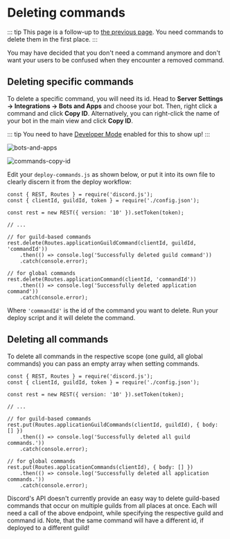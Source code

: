# Deleting commands

::: tip
This page is a follow-up to [the previous page](./creating-commands.md). You need commands to delete them in the first place.
:::

You may have decided that you don't need a command anymore and don't want your users to be confused when they encounter a removed command. 

## Deleting specific commands

To delete a specific command, you will need its id. Head to **Server Settings -> Integrations -> Bots and Apps** and choose your bot. Then, right click a command and click **Copy ID**. Alternatively, you can right-click the name of your bot in the main view and click **Copy ID**.

::: tip
You need to have [Developer Mode](https://support.discord.com/hc/en-us/articles/206346498) enabled for this to show up!
:::

![bots-and-apps](./images/bots-and-apps.png)

![commands-copy-id](./images/commands-copy-id.png)

Edit your `deploy-commands.js` as shown below, or put it into its own file to clearly discern it from the deploy workflow:

```js{9-17}
const { REST, Routes } = require('discord.js');
const { clientId, guildId, token } = require('./config.json');

const rest = new REST({ version: '10' }).setToken(token);

// ...

// for guild-based commands
rest.delete(Routes.applicationGuildCommand(clientId, guildId, 'commandId'))
	.then(() => console.log('Successfully deleted guild command'))
	.catch(console.error);

// for global commands
rest.delete(Routes.applicationCommand(clientId, 'commandId'))
	.then(() => console.log('Successfully deleted application command'))
	.catch(console.error);
```

Where `'commandId'` is the id of the command you want to delete. Run your deploy script and it will delete the command.

## Deleting all commands

To delete all commands in the respective scope (one guild, all global commands) you can pass an empty array when setting commands.

```js{9-18}
const { REST, Routes } = require('discord.js');
const { clientId, guildId, token } = require('./config.json');

const rest = new REST({ version: '10' }).setToken(token);

// ...

// for guild-based commands
rest.put(Routes.applicationGuildCommands(clientId, guildId), { body: [] })
	.then(() => console.log('Successfully deleted all guild commands.'))
	.catch(console.error);

// for global commands
rest.put(Routes.applicationCommands(clientId), { body: [] })
	.then(() => console.log('Successfully deleted all application commands.'))
	.catch(console.error);
```

Discord's API doesn't currently provide an easy way to delete guild-based commands that occur on multiple guilds from all places at once. Each will need a call of the above endpoint, while specifying the respective guild and command id. Note, that the same command will have a different id, if deployed to a different guild!
